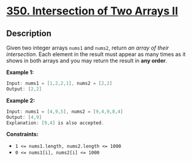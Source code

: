 # [350. Intersection of Two Arrays II](https://leetcode.com/problems/intersection-of-two-arrays-ii/)

## Description

Given two integer arrays `nums1` and `nums2`, return _an array of their intersection_. 
Each element in the result must appear as many times as it shows in both arrays and you may return the result in **any order**.

**Example 1:**

```go
Input: nums1 = [1,2,2,1], nums2 = [2,2]
Output: [2,2]
```

**Example 2:**

```go
Input: nums1 = [4,9,5], nums2 = [9,4,9,8,4]
Output: [4,9]
Explanation: [9,4] is also accepted.
```

**Constraints:**
* `1 <= nums1.length, nums2.length <= 1000`
* `0 <= nums1[i], nums2[i] <= 1000`